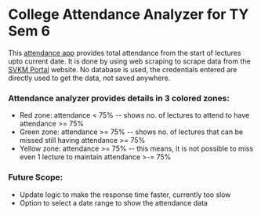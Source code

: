 # College Attendance Analyzer for TY Sem 6

This [attendance app](https://attendance-analyzer.netlify.app) provides total attendance from the start of lectures upto current date.
It is done by using web scraping to scrape data from the [SVKM Portal](https://portal.svkm.ac.in/usermgmt/login) website.
No database is used, the credentials entered are directly used to get the data, not saved anywhere.

### Attendance analyzer provides details in 3 colored zones:

-   Red zone: attendance < 75% -- shows no. of lectures to attend to have attendance >= 75%
-   Green zone: attendance >= 75% -- shows no. of lectures that can be missed still having attendance >= 75%
-   Yellow zone: attendance >= 75% -- this means, it is not possible to miss even 1 lecture to maintain attendance >-= 75%

### Future Scope:

-   Update logic to make the response time faster, currently too slow
-   Option to select a date range to show the attendance data
